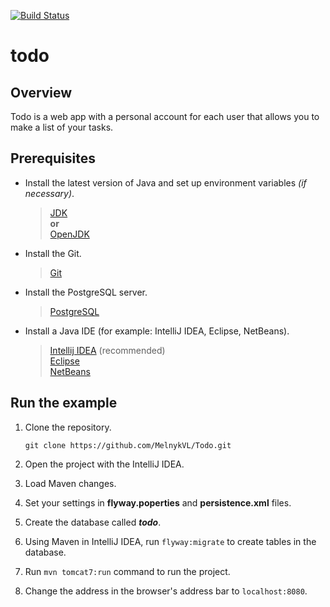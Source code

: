 [![Build Status](https://travis-ci.com/MelnykVL/Todo.svg?branch=master)](https://travis-ci.com/MelnykVL/Todo)

# todo

## Overview

Todo is a web app with a personal account for each user that allows you to make a list of your tasks.

## Prerequisites

- Install the latest version of Java and set up environment variables *(if necessary)*.

  > [JDK](https://www.oracle.com/java/technologies/javase-downloads.html) <br>
  > **or**<br>
  > [OpenJDK](https://openjdk.java.net/install/)

- Install the Git.

  > [Git](https://git-scm.com/downloads)

- Install the PostgreSQL server.

  > [PostgreSQL](https://www.postgresql.org/download/)

- Install a Java IDE (for example: IntelliJ IDEA, Eclipse, NetBeans).

  > [Intellij IDEA](https://www.jetbrains.com/idea/download/#section=windows) (recommended) <br>
  > [Eclipse](https://www.eclipse.org/downloads/) <br>
  > [NetBeans](https://netbeans.apache.org/download/)

## Run the example

1. Clone the repository.<br>

    `git clone https://github.com/MelnykVL/Todo.git`

2. Open the project with the IntelliJ IDEA.
3. Load Maven changes.
4. Set your settings in **flyway.poperties** and **persistence.xml** files.
5. Create the database called ***todo***.
6. Using Maven in IntelliJ IDEA, run `flyway:migrate` to create tables in the database.
7. Run `mvn tomcat7:run` command to run the project.
8. Change the address in the browser's address bar to `localhost:8080`.
